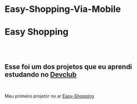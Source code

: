 # Easy-Shopping-Via-Mobile

<h1>Easy Shopping</h1>
<br>
<br>
<h2>Esse foi um dos projetos que eu aprendi estudando no <a href="https://rodolfomori.com.br/devclub">Devclub</a></h2>
<br>
<p>Meu primeiro projetor no ar <a href="https://joaopaulo911.github.io/Easy-Shopping-Via-Mobile/">Easy-Shopping</a></p>


